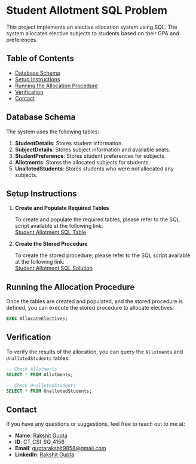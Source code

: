 # Student Allotment SQL Problem

This project implements an elective allocation system using SQL. The system allocates elective subjects to students based on their GPA and preferences.

## Table of Contents

- [Database Schema](#database-schema)
- [Setup Instructions](#setup-instructions)
- [Running the Allocation Procedure](#running-the-allocation-procedure)
- [Verification](#verification)
- [Contact](#contact)

## Database Schema

The system uses the following tables:

1. **StudentDetails**: Stores student information.
2. **SubjectDetails**: Stores subject information and available seats.
3. **StudentPreference**: Stores student preferences for subjects.
4. **Allotments**: Stores the allocated subjects for students.
5. **UnallotedStudents**: Stores students who were not allocated any subjects.

## Setup Instructions

1. **Create and Populate Required Tables**

   To create and populate the required tables, please refer to the SQL script available at the following link:  
   [Student Allotment SQL Table](https://github.com/Rakshitgupta9/Celebal-Internship/blob/main/Student%20Allotment%20SQL%20Problem/Student%20Allotment%20SQL%20Table.sql)

2. **Create the Stored Procedure**

   To create the stored procedure, please refer to the SQL script available at the following link:  
   [Student Allotment SQL Solution](https://github.com/Rakshitgupta9/Celebal-Internship/blob/main/Student%20Allotment%20SQL%20Problem/Student%20Allotment%20SQL%20Solution.sql)

## Running the Allocation Procedure

Once the tables are created and populated, and the stored procedure is defined, you can execute the stored procedure to allocate electives:

```sql
EXEC AllocateElectives;
```

## Verification

To verify the results of the allocation, you can query the `Allotments` and `UnallotedStudents` tables:

```sql
-- Check Allotments
SELECT * FROM Allotments;

-- Check UnallotedStudents
SELECT * FROM UnallotedStudents;
```

## Contact

If you have any questions or suggestions, feel free to reach out to me at:
- **Name**: [Rakshit Gupta](https://github.com/Rakshitgupta9/Celebal-Internship)
- **ID**: CT_CSI_SQ_4156
- **Email**: guptarakshit9858@gmail.com
- **LinkedIn**: [Rakshit Gupta](https://www.linkedin.com/in/rakshit9/)
